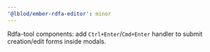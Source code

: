 ```yaml
---
'@lblod/ember-rdfa-editor': minor
---
```


Rdfa-tool components: add `Ctrl+Enter`/`Cmd+Enter` handler to submit creation/edit forms inside modals.
